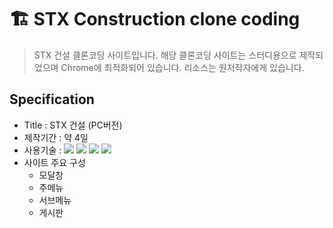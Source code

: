 # 🏗 STX Construction clone coding

> STX 건설 클론코딩 사이트입니다.
> 해당 클론코딩 사이트는 스터디용으로 제작되었으며 Chrome에 최적화되어 있습니다. 리소스는 원저작자에게 있습니다. 

## Specification

  - Title : STX 건설 (PC버전)
  - 제작기간 : 약 4일
  - 사용기술 : <img src="https://img.shields.io/badge/-HTML5-blue?style=flat-square&logo=html5&logoColor=white"> <img src="https://img.shields.io/badge/-CSS3-orange?style=flat-square&logo=css3&logoColor=white"> <img src="https://img.shields.io/badge/-JavaScript-yellow?style=flat-square&logo=JavaScript&logoColor=white"> <img src="https://img.shields.io/badge/-jQuery-blue?style=flat-square&logo=jQuery&logoColor=white">
  - 사이트 주요 구성 
    - 모달창
    - 주메뉴
    - 서브메뉴
    - 게시판
   
